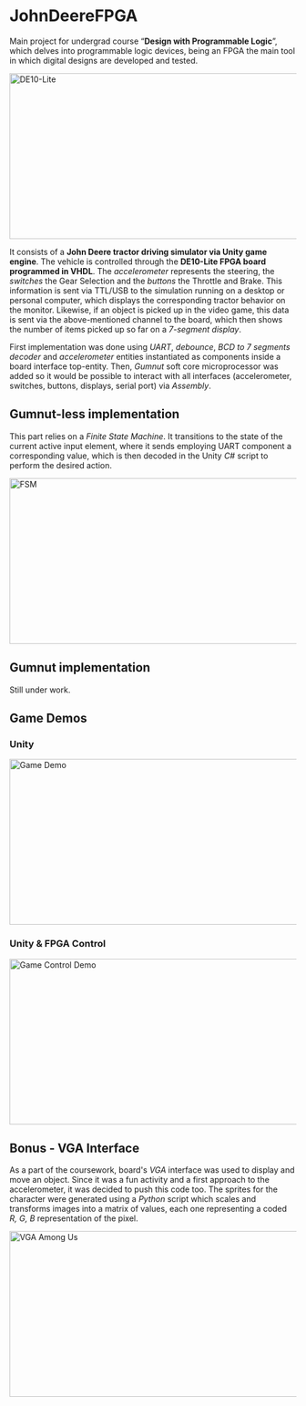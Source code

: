 # JohnDeereFPGA

Main project for undergrad course “**Design with Programmable Logic**”, which delves into programmable logic devices, being an FPGA the main tool in which digital designs are developed and tested.

<img src="https://github.com/fectec/JohnDeereFPGA/assets/127822858/c16ad87a-b44f-4f33-8b6f-cad34f7cb0b8" alt = "DE10-Lite" width="518" height="291"/>

It consists of a **John Deere tractor driving simulator via Unity game engine**. The vehicle is controlled through the **DE10-Lite FPGA board programmed in VHDL**. The *accelerometer* represents the steering, the *switches* the Gear Selection and the *buttons* the Throttle and Brake. This information is sent via TTL/USB to the simulation running on a desktop or personal computer, which displays the corresponding tractor behavior on the monitor. Likewise, if an object is picked up in the video game, this data is sent via the above-mentioned channel to the board, which then shows the number of items picked up so far on a *7-segment display*.

First implementation was done using *UART*, *debounce*, *BCD to 7 segments decoder* and *accelerometer* entities instantiated as components inside a board interface top-entity. Then, *Gumnut* soft core microprocessor was added so it would be possible to interact with all interfaces (accelerometer, switches, buttons, displays, serial port) via *Assembly*.

## Gumnut-less implementation

This part relies on a *Finite State Machine*. It transitions to the state of the current active input element, where it sends employing UART component a corresponding value, which is then decoded in the Unity *C#* script to perform the desired action.

<img src="https://github.com/fectec/JohnDeereFPGA/assets/127822858/c63962ac-0404-47f9-9ca1-4f194da40d04" alt = "FSM" width="518" height="291"/>

## Gumnut implementation

Still under work.

## Game Demos

### Unity

<img src="https://github.com/fectec/JohnDeereFPGA/assets/127822858/4d428feb-667c-4045-84e7-b67829407e78" alt = "Game Demo" width="518" height="291"/>

### Unity & FPGA Control

<img src="https://github.com/fectec/JohnDeereFPGA/assets/127822858/6a690e65-00ae-4835-879f-19182e60e8d9" alt = "Game Control Demo" width="518" height="291"/>

## Bonus - VGA Interface

As a part of the coursework, board's *VGA* interface was used to display and move an object. Since it was a fun activity and a first approach to the accelerometer, it was decided to push this code too. The sprites for the character were generated using a *Python* script which scales and transforms images into a matrix of values, each one representing a coded *R, G, B* representation of the pixel.

<img src="https://github.com/fectec/JohnDeereFPGA/assets/127822858/a2bd6ac9-bb7d-48b2-89cb-583ef9889255" alt = "VGA Among Us" width="518" height="291"/>
